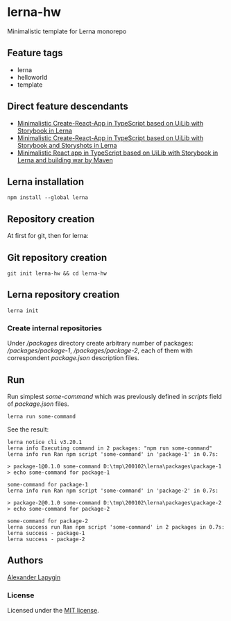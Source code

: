 # lerna-hw

Minimalistic template for Lerna monorepo

## Feature tags

- lerna
- helloworld
- template

## Direct feature descendants

- [Minimalistic Create-React-App in TypeScript based on UiLib with Storybook in Lerna](https://github.com/softspider/cra-ts-uilib-storybook-lerna)
- [Minimalistic Create-React-App in TypeScript based on UiLib with Storybook and Storyshots in Lerna](https://github.com/softspider/cra-ts-uilib-storybook-storyshots-lerna)
- [Minimalistic React app in TypeScript based on UiLib with Storybook in Lerna and building war by Maven](https://github.com/softspider/cra-ts-uilib-storybook-lerna-mvn-war)


## Lerna installation

```
npm install --global lerna
```

## Repository creation

At first for git, then for lerna:

## Git repository creation

```
git init lerna-hw && cd lerna-hw
```

## Lerna repository creation

```
lerna init
```

### Create internal repositories

Under */packages* directory create arbitrary number of packages: */packages/package-1*, */packages/package-2*, each of
them with correspondent *package.json* description files.

## Run

Run simplest *some-command* which was previously defined in *scripts* field of *package.json* files.

```
lerna run some-command
```

See the result:

```
lerna notice cli v3.20.1
lerna info Executing command in 2 packages: "npm run some-command"
lerna info run Ran npm script 'some-command' in 'package-1' in 0.7s:

> package-1@0.1.0 some-command D:\tmp\200102\lerna\packages\package-1
> echo some-command for package-1

some-command for package-1
lerna info run Ran npm script 'some-command' in 'package-2' in 0.7s:

> package-2@0.1.0 some-command D:\tmp\200102\lerna\packages\package-2
> echo some-command for package-2

some-command for package-2
lerna success run Ran npm script 'some-command' in 2 packages in 0.7s:
lerna success - package-1
lerna success - package-2

```
## Authors

[Alexander Lapygin](https://github.com/AlexanderLapygin)

### License

Licensed under the [MIT license](./LICENSE). 

